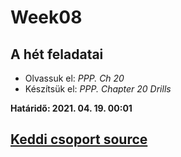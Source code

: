 # Week08

## A hét feladatai

* Olvassuk el: *PPP. Ch 20*
* Készítsük el: *PPP. Chapter 20 Drills*

**Határidő: 2021. 04. 19. 00:01**

## [Keddi csoport source](../etc/week08/kedd/)

<!-- 
## [Szerdai csoport source](../etc/week07/szerda/)  -->
